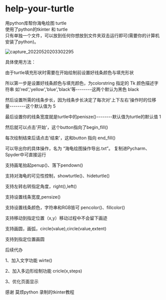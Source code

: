 # help-your-turtle
用python库帮你海龟绘图 turtle   
使用了python的tkinter 和 turtle   
只有单独一个文件，可以放到任何你想放到文件夹双击运行即可(需要你的计算机安装了python)。

![capture_20220520203302295](https://user-images.githubusercontent.com/99422473/169529092-00968933-8919-4110-8e4f-6fa6c62efae0.jpeg)

具体使用方法：   
  
由于turtle填充形状时需要在开始绘制前设置好线条颜色与填充形状  

所以第一步是设置好线条颜色与填充颜色，为colorstring 指定的 Tk 颜色描述字符串 如'red','yellow','blue','black'等--------这两个默认为黑色 black

然后设置所需的线条步长，因为线条步长决定了每次对'上下左右'操作时的位移量--------这个默认值为 5

最后设置你的线条宽度就是turtle中的penisze()--------默认值为turtle的默认值 1
  
然后就可以点击'开始'，这个button指向了begin_fill()   
   
每次绘制结束后请点击'结束'，这和button 指向 end_fill()   
  
  




可以导出你的具体操作，名为 “海龟绘图操作导出.txt”。
复制进Pycharm、Spyder中可直接运行
   
支持画笔抬起penup()、落下pendown()  
  
支持对海龟的可见性控制，showturtle()、hideturtle()  
  
支持左转右转指定角度，right(),left()  
  
支持设置线条宽度,pensize()  
  
支持设置线条颜色，字符串和RGB皆可 pencolor()、fillcolor()  
  
支持移动到指定位置（x,y）移动过程中不会留下画迹  
  
支持画圆，画弧，circle(value),circle(value,extent)
  
支持到指定位置画圆
  
  
  
后续代办  
  
1、加入文字功能 wirte()  
  
2、加入多边形绘制功能 cricle(x,steps)  
  
3、优化页面显示
  


感谢 莫烦python 录制的tkinter教程
